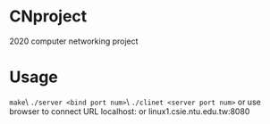 # CNproject
2020 computer networking project
# Usage
`make`\\
`./server <bind port num>`\\
`./clinet <server port num>` or use browser to connect URL localhost:<port num> or linux1.csie.ntu.edu.tw:8080
